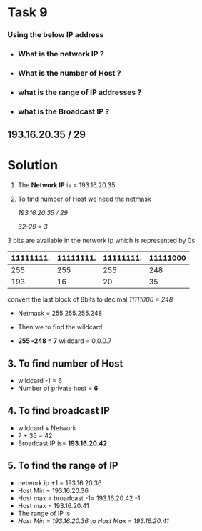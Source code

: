 # Task 9

### Using the below IP address
+ ### What is the network IP ?
+ ### What is the number of Host ?
+ ### what is the range of IP addresses ?
+ ### what is the Broadcast IP ?
##      **193.16.20.35 / 29**

# Solution
1. The **Network IP** is = 193.16.20.35
2. To find number of Host we need the netmask
   
   *193.16.20.35 / 29*

    *32-29 = 3* 

3 bits are available in the network ip which is represented by 0s

| 11111111. |11111111.| 11111111.| 11111000 |
| --- | --- | --- | --- |
| 255 | 255 | 255 | 248 |
| 193 | 16 | 20 | 35 |

 

convert the last block of 8bits to decimal
 *11111000 = 248*

+ Netmask = 255.255.255.248
+ Then we to find the wildcard

+ **255 -248 = 7**
wildcard = 0.0.0.7

## 3.  To find number of Host 
+ wildcard -1 = 6
+ Number of private host = **6**

## 4. To find broadcast IP
+ wildcard + Network 
+ 7 + 35 = 42
+ Broadcast IP is= **193.16.20.42**

## 5. To find the range of IP 
+ network ip +1 = 193.16.20.36
+ Host Min = 193.16.20.36
+ Host max = broadcast -1= 193.16.20.42 -1
+ Host max = 193.16.20.41
+ The range of IP is
+ *Host Min = 193.16.20.36* to *Host Max = 193.16.20.41*

